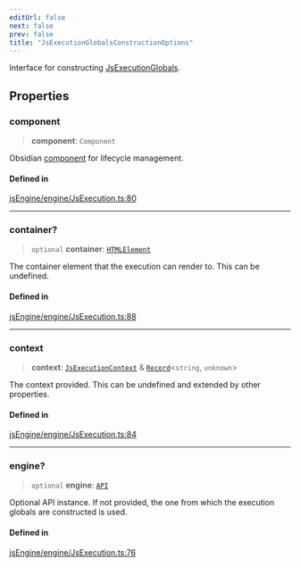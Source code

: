 ```yaml
---
editUrl: false
next: false
prev: false
title: "JsExecutionGlobalsConstructionOptions"
---
```


Interface for constructing [JsExecutionGlobals](../../../../../obsidian-js-engine-plugin-docs/api/interfaces/jsexecutionglobals).

## Properties

### component

> **component**: `Component`

Obsidian [component](https://docs.obsidian.md/Reference/TypeScript+API/Component) for lifecycle management.

#### Defined in

[jsEngine/engine/JsExecution.ts:80](https://github.com/mProjectsCode/obsidian-js-engine-plugin/blob/478195ff0950169f74ac27af6df4a8ee89bd131d/jsEngine/engine/JsExecution.ts#L80)

***

### container?

> `optional` **container**: [`HTMLElement`](https://developer.mozilla.org/docs/Web/API/HTMLElement)

The container element that the execution can render to. This can be undefined.

#### Defined in

[jsEngine/engine/JsExecution.ts:88](https://github.com/mProjectsCode/obsidian-js-engine-plugin/blob/478195ff0950169f74ac27af6df4a8ee89bd131d/jsEngine/engine/JsExecution.ts#L88)

***

### context

> **context**: [`JsExecutionContext`](/obsidian-js-engine-plugin-docs/api/interfaces/jsexecutioncontext/) & [`Record`](https://www.typescriptlang.org/docs/handbook/utility-types.html#recordkeys-type)\<`string`, `unknown`\>

The context provided. This can be undefined and extended by other properties.

#### Defined in

[jsEngine/engine/JsExecution.ts:84](https://github.com/mProjectsCode/obsidian-js-engine-plugin/blob/478195ff0950169f74ac27af6df4a8ee89bd131d/jsEngine/engine/JsExecution.ts#L84)

***

### engine?

> `optional` **engine**: [`API`](/obsidian-js-engine-plugin-docs/api/classes/api/)

Optional API instance.
If not provided, the one from which the execution globals are constructed is used.

#### Defined in

[jsEngine/engine/JsExecution.ts:76](https://github.com/mProjectsCode/obsidian-js-engine-plugin/blob/478195ff0950169f74ac27af6df4a8ee89bd131d/jsEngine/engine/JsExecution.ts#L76)
